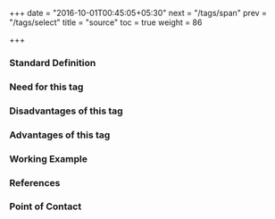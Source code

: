 +++
date = "2016-10-01T00:45:05+05:30"
next = "/tags/span"
prev = "/tags/select"
title = "source"
toc = true
weight = 86

+++

<h3>Standard Definition</h3>

<h3>Need for this tag</h3>

<h3>Disadvantages of this tag</h3>

<h3>Advantages of this tag</h3>

<h3>Working Example</h3>

<h3>References</h3>

<h3>Point of Contact</h3>
